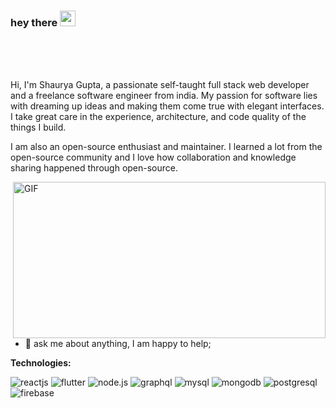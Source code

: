 ### hey there <img src="https://media.giphy.com/media/hvRJCLFzcasrR4ia7z/giphy.gif" width="25px">
<br />


<br />
<br />

Hi, I'm Shaurya Gupta, a passionate self-taught full stack web developer and a freelance software engineer from india. My passion for software lies with dreaming up ideas and making them come true with elegant interfaces. I take great care in the experience, architecture, and code quality of the things I build.

I am also an open-source enthusiast and maintainer. I learned a lot from the open-source community and I love how collaboration and knowledge sharing happened through open-source.

  <img align="right" alt="GIF" src="https://c.tenor.com/YAbtl2wpMrUAAAAd/silicon-valley-i-just-realized-i-havent-left-the-house-in-six-days.gif?raw=true" width="500" height="250" />
  
- 💬 ask me about anything, I am happy to help;

**Technologies:**  

![reactjs](https://img.shields.io/badge/-reactjs-333333?style=flat&logo=react)
![flutter](https://img.shields.io/badge/-Flutter-333333?style=flat&logo=flutter)
![node.js](https://img.shields.io/badge/-Node.js-333333?style=flat&logo=node.js)
![graphql](https://img.shields.io/badge/-GraphQL-333333?style=flat&logo=graphql)
![mysql](https://img.shields.io/badge/-MySQL-333333?style=flat&logo=mysql)
![mongodb](https://img.shields.io/badge/-MongoDB-333333?style=flat&logo=mongodb)
![postgresql](https://img.shields.io/badge/-postgresql-333333?style=flat&logo=postgresql)
![firebase](https://img.shields.io/badge/-Firebase-333333?style=flat&logo=firebase)





